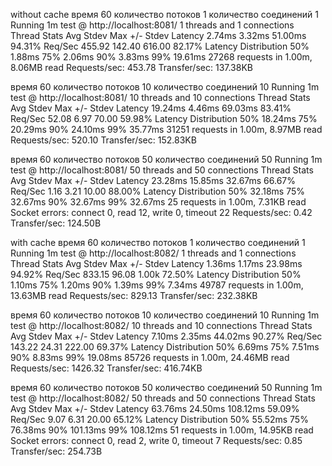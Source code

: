 without cache
время 60 количество потоков 1 количество соединений 1
Running 1m test @ http://localhost:8081/
  1 threads and 1 connections
  Thread Stats   Avg      Stdev     Max   +/- Stdev
    Latency     2.74ms    3.32ms  51.00ms   94.31%
    Req/Sec   455.92    142.40   616.00     82.17%
  Latency Distribution
     50%    1.88ms
     75%    2.06ms
     90%    3.83ms
     99%   19.61ms
  27268 requests in 1.00m, 8.06MB read
Requests/sec:    453.78
Transfer/sec:    137.38KB
 
время 60 количество потоков 10 количество соединений 10
Running 1m test @ http://localhost:8081/
  10 threads and 10 connections
  Thread Stats   Avg      Stdev     Max   +/- Stdev
    Latency    19.24ms    4.46ms  69.03ms   83.41%
    Req/Sec    52.08      6.97    70.00     59.98%
  Latency Distribution
     50%   18.24ms
     75%   20.29ms
     90%   24.10ms
     99%   35.77ms
  31251 requests in 1.00m, 8.97MB read
Requests/sec:    520.10
Transfer/sec:    152.83KB
 
время 60 количество потоков 50 количество соединений 50
Running 1m test @ http://localhost:8081/
  50 threads and 50 connections
  Thread Stats   Avg      Stdev     Max   +/- Stdev
    Latency    23.28ms   15.85ms  32.67ms   66.67%
    Req/Sec     1.16      3.21    10.00     88.00%
  Latency Distribution
     50%   32.18ms
     75%   32.67ms
     90%   32.67ms
     99%   32.67ms
  25 requests in 1.00m, 7.31KB read
  Socket errors: connect 0, read 12, write 0, timeout 22
Requests/sec:      0.42
Transfer/sec:     124.50B
 
with cache
время 60 количество потоков 1 количество соединений 1
Running 1m test @ http://localhost:8082/
  1 threads and 1 connections
  Thread Stats   Avg      Stdev     Max   +/- Stdev
    Latency     1.36ms    1.17ms  23.98ms   94.92%
    Req/Sec   833.15     96.08     1.00k    72.50%
  Latency Distribution
     50%    1.10ms
     75%    1.20ms
     90%    1.39ms
     99%    7.34ms
  49787 requests in 1.00m, 13.63MB read
Requests/sec:    829.13
Transfer/sec:    232.38KB
 
время 60 количество потоков 10 количество соединений 10
Running 1m test @ http://localhost:8082/
  10 threads and 10 connections
  Thread Stats   Avg      Stdev     Max   +/- Stdev
    Latency     7.10ms    2.35ms  44.02ms   90.27%
    Req/Sec   143.22     24.31   222.00     69.37%
  Latency Distribution
     50%    6.69ms
     75%    7.51ms
     90%    8.83ms
     99%   19.08ms
  85726 requests in 1.00m, 24.46MB read
Requests/sec:   1426.32
Transfer/sec:    416.74KB
 
время 60 количество потоков 50 количество соединений 50
Running 1m test @ http://localhost:8082/
  50 threads and 50 connections
  Thread Stats   Avg      Stdev     Max   +/- Stdev
    Latency    63.76ms   24.50ms 108.12ms   59.09%
    Req/Sec     9.07      6.31    20.00     65.12%
  Latency Distribution
     50%   55.52ms
     75%   76.38ms
     90%  101.13ms
     99%  108.12ms
  51 requests in 1.00m, 14.95KB read
  Socket errors: connect 0, read 2, write 0, timeout 7
Requests/sec:      0.85
Transfer/sec:     254.73B
 
